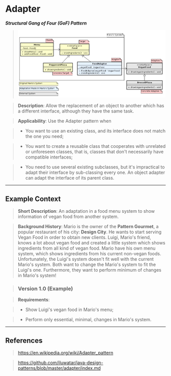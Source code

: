# Adapter

**_Structural Gang of Four (GoF) Pattern_**

> ![Adapter Pattern](../docs/adapter_example.png)

> **Description**: Allow the replacement of an object to another which has a different interface, although they have the same task.

> **Applicability**: Use the Adapter pattern when

> *	You want to use an existing class, and its interface does not match the one you need;

> *	You want to create a reusable class that cooperates with unrelated or unforeseen classes, that is, classes that don't necessarily have compatible interfaces;

> *	You need to use several existing subclasses, but it's impractical to adapt their interface by sub-classing every one. An object adapter can adapt the interface of its parent class.

---

## Example Context

> **Short Description**: An adaptation in a food menu system to show information of vegan food from another system.

> **Background History**: Mario is the owner of the **Pattern Gourmet**, a popular restaurant of his city: **Design City**. He wants to start serving Vegan Food in order to obtain new clients. Luigi, Mario's friend, knows a lot about vegan food and created a little system which shows ingredients from all kind of vegan food. Mario have his own menu system, which shows ingredients from his current non-vegan foods. Unfortunately, the Luigi's system doesn't fit well with the current Mario's system. Both want to change the Mario's system to fit the Luigi's one. Furthermore, they want to perform minimum of changes in Mario's system!

> ### Version 1.0 (Example)

> **Requirements**:

> * Show Luigi's vegan food in Mario's menu;

> * Perform only essential, minimal, changes in Mario's system.

---

## References

> https://en.wikipedia.org/wiki/Adapter_pattern

> https://github.com/iluwatar/java-design-patterns/blob/master/adapter/index.md
